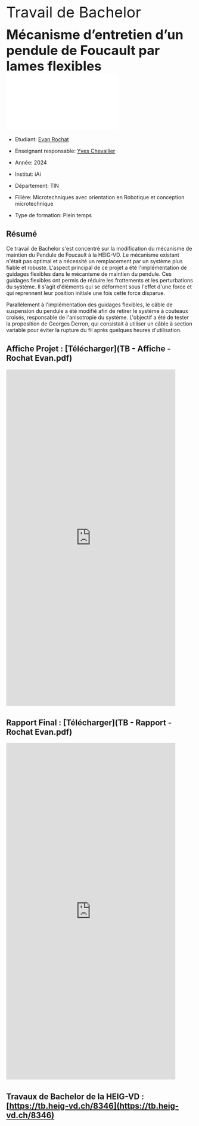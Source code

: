 <span style="font-size:40px"> Travail de Bachelor </span>

<span style="font-size:35px">**Mécanisme d’entretien d’un pendule de Foucault par lames flexibles**</span>
![Image](illustration_PdF_final_02-2.pdf)

- Etudiant: [Evan Rochat](https://www.linkedin.com/in/evan-rochat/)

- Enseignant responsable: [Yves Chevallier](https://www.linkedin.com/in/yveschevallier/)

- Année: 2024

- Institut: iAi

- Département: TIN

- Filière: Microtechniques avec orientation en Robotique et conception microtechnique

- Type de formation: Plein temps





## Résumé
Ce travail de Bachelor s'est concentré sur la modification du mécanisme de maintien du Pendule de Foucault à la HEIG-VD. Le mécanisme existant n'était pas optimal et a nécessité un remplacement par un système plus fiable et robuste. L'aspect principal de ce projet a été l'implémentation de guidages flexibles dans le mécanisme de maintien du pendule. Ces guidages flexibles ont permis de réduire les frottements et les perturbations du système. Il s'agit d'éléments qui se déforment sous l'effet d'une force et qui reprennent leur position initiale une fois cette force disparue.

Parallèlement à l'implémentation des guidages flexibles, le câble de suspension du pendule a été modifié afin de retirer le système à couteaux croisés, responsable de l'anisotropie du système. L'objectif a été de tester la proposition de Georges Derron, qui consistait à utiliser un câble à section variable pour éviter la rupture du fil après quelques heures d'utilisation.

## Affiche Projet : [Télécharger](TB - Affiche - Rochat Evan.pdf)
<embed src="https://rochatevan.github.io/TB - Affiche - Rochat Evan.pdf"  width="90%" height="900px" />

## Rapport Final : [Télécharger](TB - Rapport - Rochat Evan.pdf)
<embed src="https://rochatevan.github.io/TB - Rapport - Rochat Evan.pdf"  width="90%" height="900px" />

## Travaux de Bachelor de la HEIG-VD : [https://tb.heig-vd.ch/8346](https://tb.heig-vd.ch/8346)
